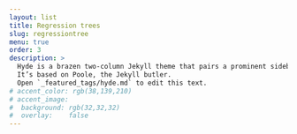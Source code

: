 ```yaml
---
layout: list
title: Regression trees
slug: regressiontree
menu: true
order: 3
description: >
  Hyde is a brazen two-column Jekyll theme that pairs a prominent sidebar with uncomplicated content.
  It’s based on Poole, the Jekyll butler.
  Open `_featured_tags/hyde.md` to edit this text.
# accent_color: rgb(38,139,210)
# accent_image:
#  background: rgb(32,32,32)
#  overlay:    false
---
```

